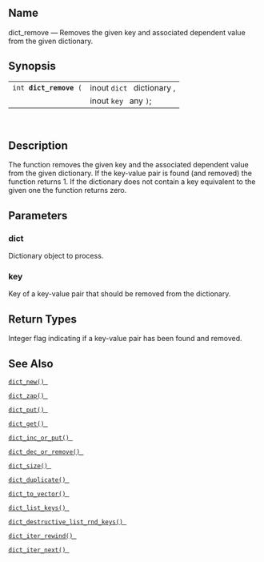 <div>

<div>

</div>

<div>

## Name

dict_remove — Removes the given key and associated dependent value from
the given dictionary.

</div>

<div>

## Synopsis

<div>

|                             |                            |
|-----------------------------|----------------------------|
| `int `**`dict_remove`**` (` | inout `dict ` dictionary , |
|                             | inout `key ` any `)`;      |

<div>

 

</div>

</div>

</div>

<div>

## Description

The function removes the given key and the associated dependent value
from the given dictionary. If the key-value pair is found (and removed)
the function returns 1. If the dictionary does not contain a key
equivalent to the given one the function returns zero.

</div>

<div>

## Parameters

<div>

### dict

Dictionary object to process.

</div>

<div>

### key

Key of a key-value pair that should be removed from the dictionary.

</div>

</div>

<div>

## Return Types

Integer flag indicating if a key-value pair has been found and removed.

</div>

<div>

## See Also

<a href="fn_dict_new.html" class="link" title="dict_new"><code
class="function">dict_new() </code></a>

<a href="fn_dict_zap.html" class="link" title="dict_zap"><code
class="function">dict_zap() </code></a>

<a href="fn_dict_put.html" class="link" title="dict_put"><code
class="function">dict_put() </code></a>

<a href="fn_dict_get.html" class="link" title="dict_get"><code
class="function">dict_get() </code></a>

<a href="fn_dict_inc_or_put.html" class="link"
title="dict_inc_or_put"><code
class="function">dict_inc_or_put() </code></a>

<a href="fn_dict_dec_or_remove.html" class="link"
title="dict_dec_or_remove"><code
class="function">dict_dec_or_remove() </code></a>

<a href="fn_dict_size.html" class="link" title="dict_size"><code
class="function">dict_size() </code></a>

<a href="fn_dict_duplicate.html" class="link"
title="dict_duplicate"><code
class="function">dict_duplicate() </code></a>

<a href="fn_dict_to_vector.html" class="link"
title="dict_to_vector"><code
class="function">dict_to_vector() </code></a>

<a href="fn_dict_list_keys.html" class="link"
title="dict_list_keys"><code
class="function">dict_list_keys() </code></a>

<a href="fn_dict_destructive_list_rnd_keys.html" class="link"
title="dict_destructive_list_rnd_keys"><code
class="function">dict_destructive_list_rnd_keys() </code></a>

<a href="fn_dict_iter_rewind.html" class="link"
title="dict_iter_rewind"><code
class="function">dict_iter_rewind() </code></a>

<a href="fn_dict_iter_next.html" class="link"
title="dict_iter_next"><code
class="function">dict_iter_next() </code></a>

</div>

</div>
